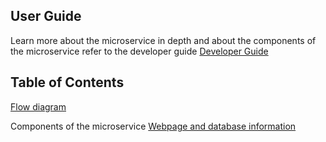 ## User Guide
Learn more about the microservice in depth and about the components of the microservice refer to
the developer guide [Developer Guide](../developers/index.md)

## Table of Contents
[Flow diagram](../images/flow_diagram.png)

Components of the microservice
[Webpage and database information](info.md)